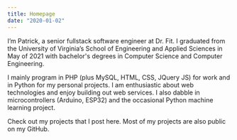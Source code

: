```yaml
---
title: Homepage
date: "2020-01-02"
---
```


I’m Patrick, a senior fullstack software engineer at Dr. Fit. I graduated from the University of Virginia’s School of Engineering and Applied Sciences in May of 2021 with bachelor's degrees in Computer Science and Computer Engineering.

I mainly program in PHP (plus MySQL, HTML, CSS, JQuery JS) for work and in Python for my personal projects. I am enthusiastic about web technologies and enjoy building out web services. I also dabble in microcontrollers (Arduino, ESP32) and the occasional Python machine learning project.

Check out my projects that I post here. Most of my projects are also public on my GitHub.
